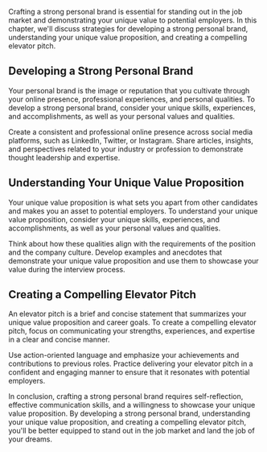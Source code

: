 
Crafting a strong personal brand is essential for standing out in the job market and demonstrating your unique value to potential employers. In this chapter, we'll discuss strategies for developing a strong personal brand, understanding your unique value proposition, and creating a compelling elevator pitch.

Developing a Strong Personal Brand
----------------------------------

Your personal brand is the image or reputation that you cultivate through your online presence, professional experiences, and personal qualities. To develop a strong personal brand, consider your unique skills, experiences, and accomplishments, as well as your personal values and qualities.

Create a consistent and professional online presence across social media platforms, such as LinkedIn, Twitter, or Instagram. Share articles, insights, and perspectives related to your industry or profession to demonstrate thought leadership and expertise.

Understanding Your Unique Value Proposition
-------------------------------------------

Your unique value proposition is what sets you apart from other candidates and makes you an asset to potential employers. To understand your unique value proposition, consider your unique skills, experiences, and accomplishments, as well as your personal values and qualities.

Think about how these qualities align with the requirements of the position and the company culture. Develop examples and anecdotes that demonstrate your unique value proposition and use them to showcase your value during the interview process.

Creating a Compelling Elevator Pitch
------------------------------------

An elevator pitch is a brief and concise statement that summarizes your unique value proposition and career goals. To create a compelling elevator pitch, focus on communicating your strengths, experiences, and expertise in a clear and concise manner.

Use action-oriented language and emphasize your achievements and contributions to previous roles. Practice delivering your elevator pitch in a confident and engaging manner to ensure that it resonates with potential employers.

In conclusion, crafting a strong personal brand requires self-reflection, effective communication skills, and a willingness to showcase your unique value proposition. By developing a strong personal brand, understanding your unique value proposition, and creating a compelling elevator pitch, you'll be better equipped to stand out in the job market and land the job of your dreams.
